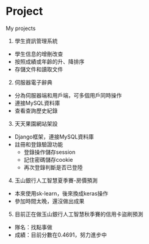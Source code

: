 # Project
My projects

1. 學生資訊管理系統
  - 學生信息的增刪改查
  - 按照成績或年齡的升、降排序
  - 存儲文件和讀取文件

2. 伺服器電子辭典
  - 分為伺服器端和用戶端，可多個用戶同時操作
  - 連接MySQL資料庫
  - 查看查詢歷史紀錄
 
3. 天天果園網站架設
  - Django框架，連接MySQL資料庫
  - 註冊和登錄驗證功能
    - 登錄操作儲存session
    - 記住密碼儲存cookie
    - 再次登錄判斷是否已登陸

4. 玉山銀行人工智慧夏季賽-房價預測
  - 本來使用sk-learn，後來換成keras操作
  - 參加時間太晚，還沒做出成果

5. 目前正在做玉山銀行人工智慧秋季賽的信用卡盜刷預測
  - 隊名：找點事做
  - 成績：目前分數在0.4691，努力進步中
